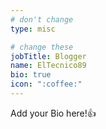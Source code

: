 ```yaml
---
# don't change
type: misc

# change these
jobTitle: Blogger
name: ElTecnico89
bio: true
icon: ":coffee:"
---
```


Add your Bio here!:+1: